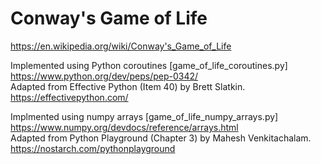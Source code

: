 # Conway's Game of Life
https://en.wikipedia.org/wiki/Conway's_Game_of_Life

Implemented using Python coroutines [game_of_life_coroutines.py]  
https://www.python.org/dev/peps/pep-0342/  
Adapted from Effective Python (Item 40) by Brett Slatkin. https://effectivepython.com/  

Implmented using numpy arrays [game_of_life_numpy_arrays.py]  
https://www.numpy.org/devdocs/reference/arrays.html  
Adapted from Python Playground (Chapter 3) by Mahesh Venkitachalam. https://nostarch.com/pythonplayground  
